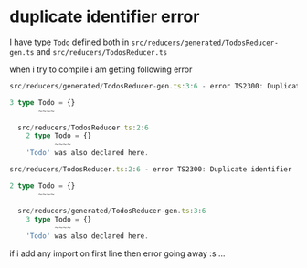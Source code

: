 

# duplicate identifier error

I have type `Todo` defined both in `src/reducers/generated/TodosReducer-gen.ts`  and `src/reducers/TodosReducer.ts` 

when i try to compile i am getting following error

```ts
src/reducers/generated/TodosReducer-gen.ts:3:6 - error TS2300: Duplicate identifier 'Todo'.

3 type Todo = {}
       ~~~~

  src/reducers/TodosReducer.ts:2:6
    2 type Todo = {}
           ~~~~
    'Todo' was also declared here.

src/reducers/TodosReducer.ts:2:6 - error TS2300: Duplicate identifier 'Todo'.

2 type Todo = {}
       ~~~~

  src/reducers/generated/TodosReducer-gen.ts:3:6
    3 type Todo = {}
           ~~~~
    'Todo' was also declared here.
```

if i add any import on first line then error going away :s ...